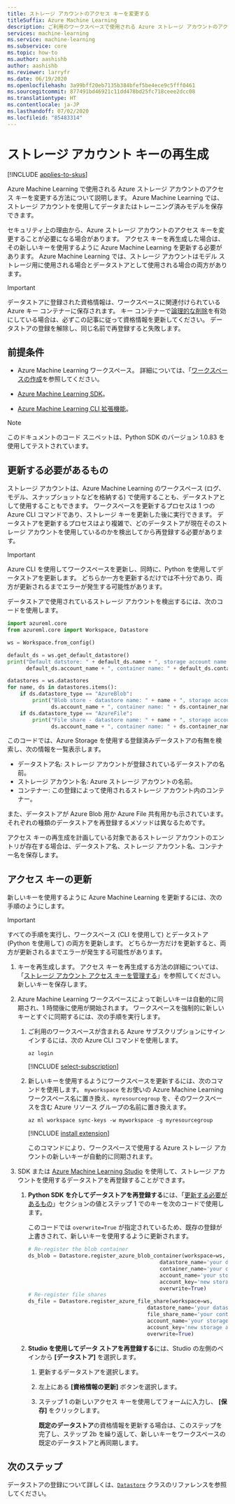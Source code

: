 ```yaml
---
title: ストレージ アカウントのアクセス キーを変更する
titleSuffix: Azure Machine Learning
description: ご利用のワークスペースで使用される Azure ストレージ アカウントのアクセス キーを変更する方法について説明します。 Azure Machine Learning では、Azure ストレージ アカウントを使用してデータとモデルが格納されます。
services: machine-learning
ms.service: machine-learning
ms.subservice: core
ms.topic: how-to
ms.author: aashishb
author: aashishb
ms.reviewer: larryfr
ms.date: 06/19/2020
ms.openlocfilehash: 3a99bff20eb7135b384bfef5be4ece9c5fff0461
ms.sourcegitcommit: 877491bd46921c11dd478bd25fc718ceee2dcc08
ms.translationtype: HT
ms.contentlocale: ja-JP
ms.lasthandoff: 07/02/2020
ms.locfileid: "85483314"
---
```

# <a name="regenerate-storage-account-access-keys"></a>ストレージ アカウント キーの再生成
[!INCLUDE [applies-to-skus](../../includes/aml-applies-to-basic-enterprise-sku.md)]

Azure Machine Learning で使用される Azure ストレージ アカウントのアクセス キーを変更する方法について説明します。 Azure Machine Learning では、ストレージ アカウントを使用してデータまたはトレーニング済みモデルを保存できます。

セキュリティ上の理由から、Azure ストレージ アカウントのアクセス キーを変更することが必要になる場合があります。 アクセス キーを再生成した場合は、その新しいキーを使用するように Azure Machine Learning を更新する必要があります。 Azure Machine Learning では、ストレージ アカウントはモデル ストレージ用に使用される場合とデータストアとして使用される場合の両方があります。

> [!IMPORTANT]
> データストアに登録された資格情報は、ワークスペースに関連付けられている Azure キー コンテナーに保存されます。 キー コンテナーで[論理的な削除](https://docs.microsoft.com/azure/key-vault/general/overview-soft-delete)を有効にしている場合は、必ずこの記事に従って資格情報を更新してください。 データストアの登録を解除し、同じ名前で再登録すると失敗します。

## <a name="prerequisites"></a>前提条件

* Azure Machine Learning ワークスペース。 詳細については、「[ワークスペースの作成](how-to-manage-workspace.md)を参照してください。

* [Azure Machine Learning SDK](https://docs.microsoft.com/python/api/overview/azure/ml/install?view=azure-ml-py)。

* [Azure Machine Learning CLI 拡張機能](reference-azure-machine-learning-cli.md)。

> [!NOTE]
> このドキュメントのコード スニペットは、Python SDK のバージョン 1.0.83 を使用してテストされています。

<a id="whattoupdate"></a> 

## <a name="what-needs-to-be-updated"></a>更新する必要があるもの

ストレージ アカウントは、Azure Machine Learning のワークスペース (ログ、モデル、スナップショットなどを格納する) で使用することも、データストアとして使用することもできます。 ワークスペースを更新するプロセスは 1 つの Azure CLI コマンドであり、ストレージ キーを更新した後に実行できます。 データストアを更新するプロセスはより複雑で、どのデータストアが現在そのストレージ アカウントを使用しているのかを検出してから再登録する必要があります。

> [!IMPORTANT]
> Azure CLI を使用してワークスペースを更新し、同時に、Python を使用してデータストアを更新します。 どちらか一方を更新するだけでは不十分であり、両方が更新されるまでエラーが発生する可能性があります。

データストアで使用されているストレージ アカウントを検出するには、次のコードを使用します。

```python
import azureml.core
from azureml.core import Workspace, Datastore

ws = Workspace.from_config()

default_ds = ws.get_default_datastore()
print("Default datstore: " + default_ds.name + ", storage account name: " +
      default_ds.account_name + ", container name: " + default_ds.container_name)

datastores = ws.datastores
for name, ds in datastores.items():
    if ds.datastore_type == "AzureBlob":
        print("Blob store - datastore name: " + name + ", storage account name: " +
              ds.account_name + ", container name: " + ds.container_name)
    if ds.datastore_type == "AzureFile":
        print("File share - datastore name: " + name + ", storage account name: " +
              ds.account_name + ", container name: " + ds.container_name)
```

このコードでは、Azure Storage を使用する登録済みデータストアの有無を検索し、次の情報を一覧表示します。

* データストア名: ストレージ アカウントが登録されているデータストアの名前。
* ストレージ アカウント名: Azure ストレージ アカウントの名前。
* コンテナー: この登録によって使用されるストレージ アカウント内のコンテナー。

また、データストアが Azure Blob 用か Azure File 共有用かも示されています。それぞれの種類のデータストアを再登録するメソッドは異なるためです。

アクセス キーの再生成を計画している対象であるストレージ アカウントのエントリが存在する場合は、データストア名、ストレージ アカウント名、コンテナー名を保存します。

## <a name="update-the-access-key"></a>アクセス キーの更新

新しいキーを使用するように Azure Machine Learning を更新するには、次の手順のようにします。

> [!IMPORTANT]
> すべての手順を実行し、ワークスペース (CLI を使用して) とデータストア (Python を使用して) の両方を更新します。 どちらか一方だけを更新すると、両方が更新されるまでエラーが発生する可能性があります。

1. キーを再生成します。 アクセス キーを再生成する方法の詳細については、「[ストレージ アカウント アクセス キーを管理する](../storage/common/storage-account-keys-manage.md)」を参照してください。 新しいキーを保存します。

1. Azure Machine Learning ワークスペースによって新しいキーは自動的に同期され、1 時間後に使用が開始されます。 ワークスペースを強制的に新しいキーとすぐに同期するには、次の手順を実行します。

    1. ご利用のワークスペースが含まれる Azure サブスクリプションにサインインするには、次の Azure CLI コマンドを使用します。

        ```azurecli-interactive
        az login
        ```

        [!INCLUDE [select-subscription](../../includes/machine-learning-cli-subscription.md)]

    1. 新しいキーを使用するようにワークスペースを更新するには、次のコマンドを使用します。 `myworkspace` をお使いの Azure Machine Learning ワークスペース名に置き換え、`myresourcegroup` を、そのワークスペースを含む Azure リソース グループの名前に置き換えます。

        ```azurecli-interactive
        az ml workspace sync-keys -w myworkspace -g myresourcegroup
        ```

        [!INCLUDE [install extension](../../includes/machine-learning-service-install-extension.md)]

        このコマンドにより、ワークスペースで使用する Azure ストレージ アカウントの新しいキーが自動的に同期されます。

1. SDK または [Azure Machine Learning Studio](https://ml.azure.com) を使用して、ストレージ アカウントを使用するデータストアを再登録することができます。
    1. **Python SDK を介してデータストアを再登録する**には、「[更新する必要があるもの](#whattoupdate)」セクションの値とステップ 1 でのキーを次のコードで使用します。 
    
        このコードでは `overwrite=True` が指定されているため、既存の登録が上書きされて、新しいキーを使用するように更新されます。
    
        ```python
        # Re-register the blob container
        ds_blob = Datastore.register_azure_blob_container(workspace=ws,
                                                  datastore_name='your datastore name',
                                                  container_name='your container name',
                                                  account_name='your storage account name',
                                                  account_key='new storage account key',
                                                  overwrite=True)
        # Re-register file shares
        ds_file = Datastore.register_azure_file_share(workspace=ws,
                                              datastore_name='your datastore name',
                                              file_share_name='your container name',
                                              account_name='your storage account name',
                                              account_key='new storage account key',
                                              overwrite=True)
        
        ```
    
    1. **Studio を使用してデータ ストアを再登録する**には、Studio の左側のペインから **[データストア]** を選択します。 
        1. 更新するデータストアを選択します。
        1. 左上にある **[資格情報の更新]** ボタンを選択します。 
        1. ステップ 1 の新しいアクセス キーを使用してフォームに入力し、 **[保存]** をクリックします。
        
            **既定のデータストア**の資格情報を更新する場合は、このステップを完了し、ステップ 2b を繰り返して、新しいキーをワークスペースの既定のデータストアと再同期します。 

## <a name="next-steps"></a>次のステップ

データストアの登録について詳しくは、[`Datastore`](https://docs.microsoft.com/python/api/azureml-core/azureml.core.datastore(class)?view=azure-ml-py) クラスのリファレンスを参照してください。

